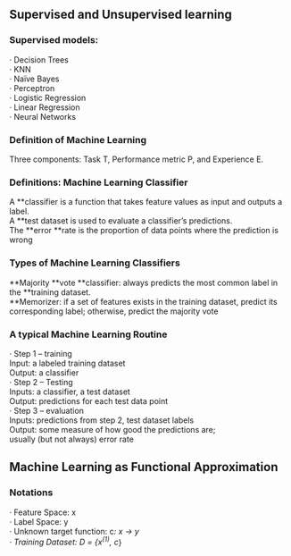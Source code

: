 
## Supervised and Unsupervised learning
### Supervised models:<br>
· Decision Trees<br>
· KNN<br>
· Naïve Bayes<br>
· Perceptron<br>
· Logistic Regression<br>
· Linear Regression<br>
· Neural Networks<br>

### Definition of Machine Learning
Three components: Task T, Performance metric P, and Experience E.

### Definitions: Machine Learning Classifier
A **classifier is a function that takes feature values as input and outputs a label. <br>
A **test dataset is used to evaluate a classifier’s predictions. <br>
The **error **rate is the proportion of data points where the prediction is wrong <br>

### Types of Machine Learning Classifiers
**Majority **vote **classifier: always predicts the most common label in the **training dataset. <br>
**Memorizer: if a set of features exists in the training dataset, predict its corresponding label; otherwise, predict the majority vote <br>

### A typical Machine Learning Routine
· Step 1 – training<br>
    Input: a labeled training dataset <br>
    Output: a classifier<br>
· Step 2 – Testing<br>
    Inputs: a classifier, a test dataset<br>
    Output: predictions for each test data point<br>
· Step 3 – evaluation<br>
    Inputs: predictions from step 2, test dataset labels<br>
    Output: some measure of how good the predictions are;<br>
    usually (but not always) error rate<br>

## Machine Learning as Functional Approximation
### Notations
· Feature Space: x<br>
· Label Space: y<br>
· Unknown target function: c<sup>*</sup>: x -> y<br>
· Training Dataset: D = {x<sup>(1)</sup>, c<sup>*</sup>}
